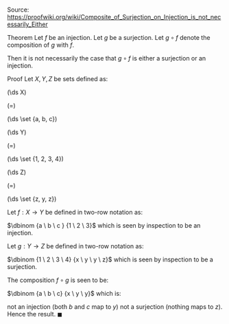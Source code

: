 # 

Source: https://proofwiki.org/wiki/Composite_of_Surjection_on_Injection_is_not_necessarily_Either

Theorem
Let $f$ be an injection.
Let $g$ be a surjection.
Let $g \circ f$ denote the composition of $g$ with $f$.

Then it is not necessarily the case that $g \circ f$ is either a surjection or an injection.


Proof
Let $X, Y, Z$ be sets defined as:















\(\ds X\)

\(=\)







\(\ds \set {a, b, c}\)




















\(\ds Y\)

\(=\)







\(\ds \set {1, 2, 3, 4}\)




















\(\ds Z\)

\(=\)







\(\ds \set {z, y, z}\)










Let $f: X \to Y$ be defined in two-row notation as:

$\dbinom {a \ b \ c } {1 \ 2 \ 3}$
which is seen by inspection to be an injection.

Let $g: Y \to Z$ be defined in two-row notation as:

$\dbinom {1 \ 2 \ 3 \ 4} {x \ y \ y \ z}$
which is seen by inspection to be a surjection.

The composition $f \circ g$ is seen to be:

$\dbinom {a \ b \ c} {x \ y \ y}$
which is:

not an injection (both $b$ and $c$ map to $y$)
not a surjection (nothing maps to $z$).
Hence the result.
$\blacksquare$





